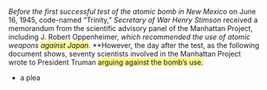 *Before the first successful test of the atomic bomb in New Mexico* on June 16, 1945, code-named “Trinity,” *Secretary of War Henry Stimson* received a memorandum from the scientific advisory panel of the Manhattan Project, including J. Robert Oppenheimer, *which recommended the use of atomic weapons <span style="background:#fff88f">against Japan*.</span> **However, the day after the test, as the following document shows, seventy scientists involved in the Manhattan Project wrote to President Truman <span style="background:#fff88f">arguing against the bomb’s use.</span>

- a plea